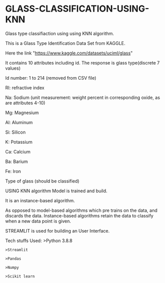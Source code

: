 # GLASS-CLASSIFICATION-USING-KNN
Glass type classifiaction using using KNN algorithm.

This is a Glass Type Identification Data Set from KAGGLE. 

Here the link "https://www.kaggle.com/datasets/uciml/glass"

It contains 10 attributes including id. The response is glass type(discrete 7 values)

Id number: 1 to 214 (removed from CSV file)

RI: refractive index

Na: Sodium (unit measurement: weight percent in corresponding oxide, as are attributes 4-10)

Mg: Magnesium

Al: Aluminum

Si: Silicon

K: Potassium

Ca: Calcium

Ba: Barium

Fe: Iron

Type of glass (should be classified)

USING KNN algorithm Model is trained and build.

It is an instance-based algorithm.

As opposed to model-based algorithms which pre trains on the data, and discards the data. Instance-based algorithms retain the data to classify when a new data point is given.


STREAMLIT  is used for building an User Interface.

Tech stuffs Used:
    >Python 3.8.8
    
    >Streamlit
    
    >Pandas
    
    >Numpy
    
    >Scikit learn

